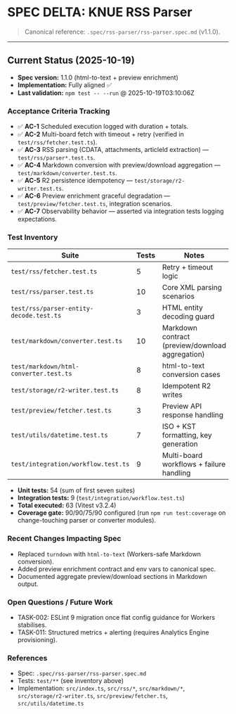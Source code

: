 # SPEC DELTA: KNUE RSS Parser

> Canonical reference: `.spec/rss-parser/rss-parser.spec.md` (v1.1.0).

---

## Current Status (2025-10-19)
- **Spec version:** 1.1.0 (html-to-text + preview enrichment)
- **Implementation:** Fully aligned ✅
- **Last validation:** `npm test -- --run` @ 2025-10-19T03:10:06Z

### Acceptance Criteria Tracking
- ✅ **AC-1** Scheduled execution logged with duration + totals.
- ✅ **AC-2** Multi-board fetch with timeout + retry (verified in `test/rss/fetcher.test.ts`).
- ✅ **AC-3** RSS parsing (CDATA, attachments, articleId extraction) — `test/rss/parser*.test.ts`.
- ✅ **AC-4** Markdown conversion with preview/download aggregation — `test/markdown/converter.test.ts`.
- ✅ **AC-5** R2 persistence idempotency — `test/storage/r2-writer.test.ts`.
- ✅ **AC-6** Preview enrichment graceful degradation — `test/preview/fetcher.test.ts`, integration scenarios.
- ✅ **AC-7** Observability behavior — asserted via integration tests logging expectations.

### Test Inventory
| Suite | Tests | Notes |
| --- | --- | --- |
| `test/rss/fetcher.test.ts` | 5 | Retry + timeout logic |
| `test/rss/parser.test.ts` | 10 | Core XML parsing scenarios |
| `test/rss/parser-entity-decode.test.ts` | 3 | HTML entity decoding guard |
| `test/markdown/converter.test.ts` | 10 | Markdown contract (preview/download aggregation) |
| `test/markdown/html-converter.test.ts` | 8 | html-to-text conversion cases |
| `test/storage/r2-writer.test.ts` | 8 | Idempotent R2 writes |
| `test/preview/fetcher.test.ts` | 3 | Preview API response handling |
| `test/utils/datetime.test.ts` | 7 | ISO + KST formatting, key generation |
| `test/integration/workflow.test.ts` | 9 | Multi-board workflows + failure handling |

- **Unit tests:** 54 (sum of first seven suites)
- **Integration tests:** 9 (`test/integration/workflow.test.ts`)
- **Total executed:** 63 (Vitest v3.2.4)
- **Coverage gate:** 90/90/75/90 configured (run `npm run test:coverage` on change-touching parser or converter modules).

### Recent Changes Impacting Spec
- Replaced `turndown` with `html-to-text` (Workers-safe Markdown conversion).
- Added preview enrichment contract and env vars to canonical spec.
- Documented aggregate preview/download sections in Markdown output.

### Open Questions / Future Work
- TASK-002: ESLint 9 migration once flat config guidance for Workers stabilises.
- TASK-011: Structured metrics + alerting (requires Analytics Engine provisioning).

### References
- Spec: `.spec/rss-parser/rss-parser.spec.md`
- Tests: `test/**` (see inventory above)
- Implementation: `src/index.ts`, `src/rss/*`, `src/markdown/*`, `src/storage/r2-writer.ts`, `src/preview/fetcher.ts`, `src/utils/datetime.ts`
